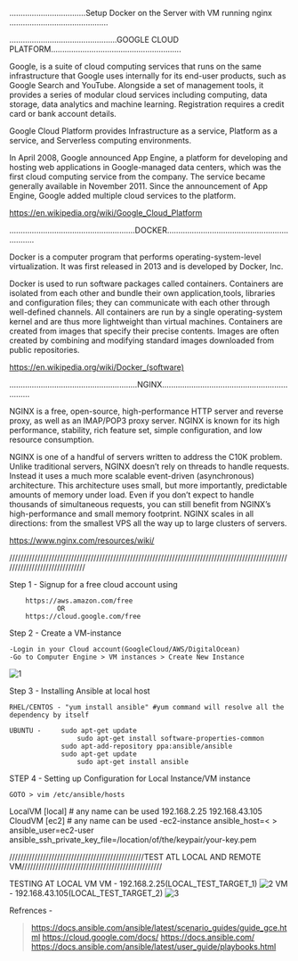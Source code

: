 ..................................Setup Docker on the Server with VM running nginx ............................................

................................................GOOGLE CLOUD PLATFORM..........................................................

Google, is a suite of cloud computing services that runs on the same infrastructure that Google uses internally for its end-user products, such as Google Search and YouTube. Alongside a set of management tools, it provides a series of modular cloud services including computing, data storage, data analytics and machine learning. Registration requires a credit card or bank account details.

Google Cloud Platform provides Infrastructure as a service, Platform as a service, and Serverless computing environments.

In April 2008, Google announced App Engine, a platform for developing and hosting web applications in Google-managed data centers, which was the first cloud computing service from the company. The service became generally available in November 2011. Since the announcement of App Engine, Google added multiple cloud services to the platform.

https://en.wikipedia.org/wiki/Google_Cloud_Platform

........................................................DOCKER.................................................................

Docker is a computer program that performs operating-system-level virtualization. It was first released in 2013 and is developed by Docker, Inc.

Docker is used to run software packages called containers. Containers are isolated from each other and bundle their own application,tools, libraries and configuration files; they can communicate with each other through well-defined channels. All containers are run by a single operating-system kernel and are thus more lightweight than virtual machines. Containers are created from images that specify their precise contents. Images are often created by combining and modifying standard images downloaded from public repositories. 

https://en.wikipedia.org/wiki/Docker_(software)

.........................................................NGINX.................................................................

NGINX is a free, open-source, high-performance HTTP server and reverse proxy, as well as an IMAP/POP3 proxy server. NGINX is known for its high performance, stability, rich feature set, simple configuration, and low resource consumption.

NGINX is one of a handful of servers written to address the C10K problem. Unlike traditional servers, NGINX doesn’t rely on threads to handle requests. Instead it uses a much more scalable event-driven (asynchronous) architecture. This architecture uses small, but more importantly, predictable amounts of memory under load. Even if you don’t expect to handle thousands of simultaneous requests, you can still benefit from NGINX’s high-performance and small memory footprint. NGINX scales in all directions: from the smallest VPS all the way up to large clusters of servers.

https://www.nginx.com/resources/wiki/


//////////////////////////////////////////////////////////////////////////////////////////////////////////////////////////////

Step 1  -  Signup for a free cloud account using 
		
		https://aws.amazon.com/free
				OR
		https://cloud.google.com/free


Step 2 - Create a VM-instance

	-Login in your Cloud account(GoogleCloud/AWS/DigitalOcean)
	-Go to Computer Engine > VM instances > Create New Instance
	
![1](https://user-images.githubusercontent.com/16596896/56687632-625fa700-66f4-11e9-90c0-94fc23993896.JPG)	



Step 3 - Installing Ansible at local host
	
	RHEL/CENTOS - "yum install ansible" #yum command will resolve all the dependency by itself

	UBUNTU -     sudo apt-get update
                     sudo apt-get install software-properties-common
	             sudo apt-add-repository ppa:ansible/ansible 
	             sudo apt-get update
                     sudo apt-get install ansible

STEP 4 - Setting up Configuration for Local Instance/VM instance

	GOTO > vim /etc/ansible/hosts

LocalVM 
[local] # any name can be used
192.168.2.25
192.168.43.105
CloudVM
[ec2] # any name can be used
	 -ec2-instance ansible_host=<
	<ec2-instance-ip>> ansible_user=ec2-user ansible_ssh_private_key_file=/location/of/the/keypair/your-key.pem

////////////////////////////////////////////////TEST ATL LOCAL AND REMOTE VM//////////////////////////////////////////////////

TESTING AT LOCAL VM
VM - 192.168.2.25(LOCAL_TEST_TARGET_1)
![2](https://user-images.githubusercontent.com/16596896/56714378-438ffd80-6752-11e9-9610-c6671f0af967.JPG)
VM - 192.168.43.105(LOCAL_TEST_TARGET_2)
![3](https://user-images.githubusercontent.com/16596896/56714381-47238480-6752-11e9-9376-f16de21ffd7b.JPG)

Refrences -

>https://docs.ansible.com/ansible/latest/scenario_guides/guide_gce.html
>https://cloud.google.com/docs/
>https://docs.ansible.com/
>https://docs.ansible.com/ansible/latest/user_guide/playbooks.html
